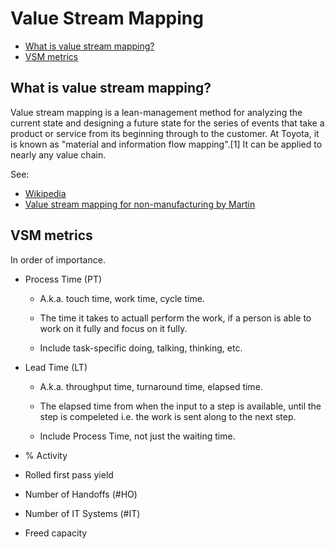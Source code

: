 # Value Stream Mapping

* [What is value stream mapping?](#introduction)
* [VSM metrics](#how)


<h2><a name="introduction">What is value stream mapping?</a></h2>

Value stream mapping is a lean-management method for analyzing the current state and designing a future state for the series of events that take a product or service from its beginning through to the customer. At Toyota, it is known as "material and information flow mapping".[1] It can be applied to nearly any value chain.

See:
* [Wikipedia](https://en.wikipedia.org/wiki/Value_stream_mapping)
* [Value stream mapping for non-manufacturing by Martin](http://www.slideshare.net/AMEConnect/value-stream-mapping-for-non-manufacturingmartinreplacement)


<h2><a name="metrics">VSM metrics</a></h2>

In order of importance.

* Process Time (PT)

  * A.k.a. touch time, work time, cycle time.

  * The time it takes to actuall perform the work, if a person is able to work on it fully and focus on it fully.

  * Include task-specific doing, talking, thinking, etc.

* Lead Time (LT)

  * A.k.a. throughput time, turnaround time, elapsed time.

  * The elapsed time from when the input to a step is available, until the step is compeleted i.e. the work is sent along to the next step.

  * Include Process Time, not just the waiting time.

* % Activity

* Rolled first pass yield

* Number of Handoffs (#HO)

* Number of IT Systems (#IT)

* Freed capacity
